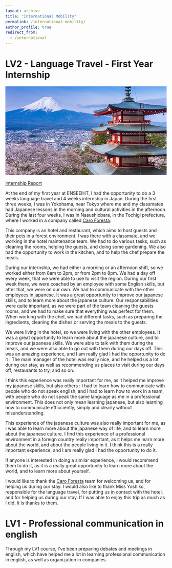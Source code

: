 ```yaml
---
layout: archive
title: "International Mobility"
permalink: /international-mobility/
author_profile: true
redirect_from:
  - /international
---
```

LV2 - Language Travel - First Year Internship
======
![japan](/images/japan.jpg)

<ins>Internship Report</ins>

At the end of my first year at ENSEEIHT, I had the opportunity to do a 3 weeks language travel and 4 weeks internship in Japan. During the first three weeks, I was in Yokohama, near Tokyo where me and my classmates had Japanese lessons in the morning and cultural activities in the afternoon. During the last four weeks, I was in Nasushiobara, in the Tochigi prefecture, where I worked in a company called [Caro Foresta](https://caro-foresta.com/index.php). 

This company is an hotel and restaurant, which aims to host guests and their pets in a forest environment. I was there with a classmate, and we working in the hotel maintenance team. We had to do various tasks, such as cleaning the rooms, helping the guests, and doing some gardening. We also had the opportunity to work in the kitchen, and to help the chef prepare the meals.

During our internship, we had either a morning or an afternoon shift, so we worked either from 8am to 2pm, or from 2pm to 8pm. We had a day off every week, that we were able to use to visit the region. During our first week there, we were coached by an employee with some English skills, but after that, we were on our own. We had to communicate with the other employees in japanese. It was a great opportunity to improve our japanese skills, and to learn more about the japanese culture.
Our responsabilities were quite important, as we were part of the team cleaning the guests rooms, and we had to make sure that everything was perfect for them. When working with the chef, we had different tasks, such as preparing the ingredients, cleaning the dishes or serving the meals to the guests. 

We were living in the hotel, so we were living with the other employees. It was a great opportunity to learn more about the japanese culture, and to improve our japanese skills. We were able to talk with them during the meals, and we were also able to go out with them during our days off. This was an amazing experience, and I am really glad I had the opportunity to do it : The main manager of the hotel was really nice, and he helped us a lot during our stay, as well as recommending us places to visit during our days off, restaurants to try, and so on.

I think this experience was really important for me, as it helped me improve my japanese skills, but also others : I had to learn how to communicate with people who do not speak english, and I had to learn how to work in a team, with people who do not speak the same language as me in a professional environment. This does not only mean learning japanese, but also learning how to communicate efficciently, simply and clearly without misunderstanding. 

This experience of the japanese culture was also really important for me, as I was able to learn more about the japanese way of life, and to learn more about the japanese culture. I find this experience of a professional environment in a foreign country really important, as it helps me learn more about the world, and about the people living in it. I think this is a really important experience, and I am really glad I had the opportunity to do it.

If anyone is interested in doing a similar experience, I would recommend them to do it, as it is a really great opportunity to learn more about the world, and to learn more about yourself. 

I would like to thank the [Caro Foresta](https://caro-foresta.com/index.php) team for welcoming us, and for helping us during our stay. I would also like to thank Miss Yoshiko, responsible for the language travel, for putting us in contact with the hotel, and for helping us during our stay. If I was able to enjoy this trip as much as I did, it is thanks to them.

LV1 - Professional communication in english
======

Through my LV1 course, I've been preparing debates and meetings in english, which have helped me a lot in learning professional communication in english, as well as organization in companies.